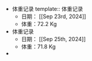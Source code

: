 - 体重记录
  template:: 体重记录
	- 日期： [[Sep 23rd, 2024]]
	- 体重：72.2 Kg
- 体重记录
	- 日期： [[Sep 25th, 2024]]
	- 体重：71.8 Kg
-